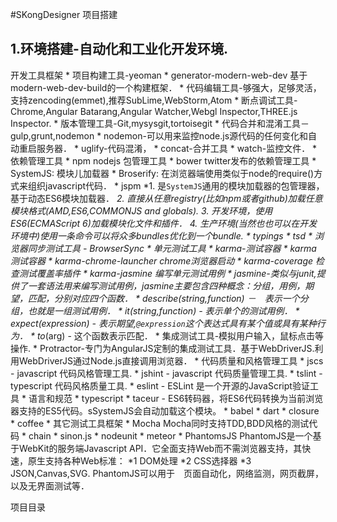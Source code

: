 #SKongDesigner 项目搭建
## 1.环境搭建-自动化和工业化开发环境.
开发工具框架
	* 项目构建工具-yeoman
		* generator-modern-web-dev 基于modern-web-dev-build的一个构建框架．
	* 代码编辑工具-够强大，足够灵活，支持zencoding(emmet),推荐SubLime,WebStorm,Atom
	* 断点调试工具-Chrome,Angular Batarang,Angular Watcher,Webgl Inspector,THREE.js Inspector.
	* 版本管理工具-Git,mysysgit,tortoisegit
	* 代码合并和混淆工具－gulp,grunt,nodemon
		* nodemon-可以用来监控node.js源代码的任何变化和自动重启服务器．
		* uglify-代码混淆，
		* concat-合并工具
		* watch-监控文件．
	* 依赖管理工具
		* npm nodejs 包管理工具
		* bower twitter发布的依赖管理工具
		* SystemJS: 模块儿加载器
		* Broserify: 在浏览器端使用类似于node的require()方式来组织javascript代码．
		* jspm
			*1. 是```SystemJS```通用的模块加载器的包管理器，基于动态ES6模块加载器．
			*2. 直接从任意registry(比如npm或者github)加载任意模块格式(AMD,ES6,COMMONJS and globals).
			*3. 开发环境，使用ES6(ECMAScript 6)加载模块化文件和插件．
			*4. 生产环境(当然也也可以在开发环境中)使用一条命令可以将众多bundles优化到一个bundle.
		* typings
		* tsd
	* 浏览器同步测试工具 - BrowserSync
	* 单元测试工具
		* karma-测试容器
			* karma 测试容器
			* karma-chrome-launcher chrome浏览器启动
			* karma-coverage 检查测试覆盖率插件
			* karma-jasmine 编写单元测试用例
		* jasmine-类似与junit,提供了一套语法用来编写测试用例，jasmine主要包含四种概念：分组，用例，期望，匹配，分别对应四个函数．
			* describe(string,function)	－　表示一个分组，也就是一组测试用例．
			* it(string,function) - 表示单个的测试用例．
			* expect(expression) - 表示期望,```@expression```这个表达式具有某个值或具有某种行为．
			* to***(arg) - 这个函数表示匹配．
	* 集成测试工具-模拟用户输入，鼠标点击等操作.
		* Protractor-专门为AngularJS定制的集成测试工具．基于WebDriverJS.利用WebDriverJS通过Node.js直接调用浏览器．
	* 代码质量和风格管理工具
		* jscs - javascript 代码风格管理工具.
		* jshint - javascript 代码质量管理工具.
		* tslint - typescript 代码风格质量工具.
		* eslint - ESLint 是一个开源的JavaScript验证工具
	* 语言和规范
		* typescript
		* taceur - ES6转码器，将ES6代码转换为当前浏览器支持的ES5代码。sSystemJS会自动加载这个模块。
		* babel
		* dart
		* closure
		* coffee
	* 其它测试工具框架
		* Mocha
			Mocha同时支持TDD,BDD风格的测试代码
		* chain
		* sinon.js
		* nodeunit
		* meteor
		* PhantomsJS
			PhantomJS是一个基于WebKit的服务端Javascript API．它全面支持Web而不需浏览器支持，其快速，原生支持各种Web标准：
				*1 DOM处理
				*2 CSS选择器
				*3 JSON,Canvas,SVG.
			PhantomJS可以用于　页面自动化，网络监测，网页截屏，以及无界面测试等．

项目目录
